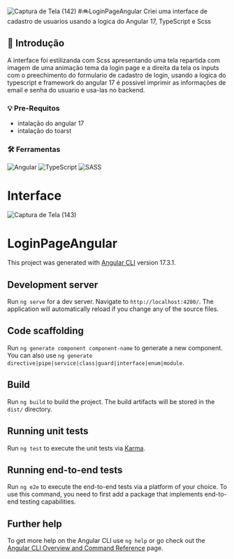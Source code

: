 ![Captura de Tela (142)](https://github.com/PauloAquarius0299/login-page-angular-java/assets/114706743/8acb63b5-ed72-4e84-a08d-78eb4189a8d5)
#🚲LoginPageAngular 
Criei uma interface de cadastro de usuarios usando a logica do Angular 17, TypeScript e Scss
## 🚴 Introdução 
A interface foi estilizanda com Scss apresentando uma tela repartida com imagem de uma animação tema da login page e a direita da tela os inputs com o preechimento do formulario de cadastro de login, usando a logica do typescript e framework do angular 17 é possivel imprimir as informações de email e senha do usuario e usa-las no backend.
### 💡 Pre-Requitos 
* intalação do angular 17
* intalação do toarst
### 🛠️ Ferramentas 
![Angular](https://img.shields.io/badge/angular-%23DD0031.svg?style=for-the-badge&logo=angular&logoColor=white)
![TypeScript](https://img.shields.io/badge/typescript-%23007ACC.svg?style=for-the-badge&logo=typescript&logoColor=white)
![SASS](https://img.shields.io/badge/SASS-hotpink.svg?style=for-the-badge&logo=SASS&logoColor=white)
# Interface 
![Captura de Tela (143)](https://github.com/PauloAquarius0299/login-page-angular-java/assets/114706743/8e294828-c51c-4d4d-ac81-7e5b6b879e8a)


# LoginPageAngular

This project was generated with [Angular CLI](https://github.com/angular/angular-cli) version 17.3.1.

## Development server

Run `ng serve` for a dev server. Navigate to `http://localhost:4200/`. The application will automatically reload if you change any of the source files.

## Code scaffolding

Run `ng generate component component-name` to generate a new component. You can also use `ng generate directive|pipe|service|class|guard|interface|enum|module`.

## Build

Run `ng build` to build the project. The build artifacts will be stored in the `dist/` directory.

## Running unit tests

Run `ng test` to execute the unit tests via [Karma](https://karma-runner.github.io).

## Running end-to-end tests

Run `ng e2e` to execute the end-to-end tests via a platform of your choice. To use this command, you need to first add a package that implements end-to-end testing capabilities.

## Further help

To get more help on the Angular CLI use `ng help` or go check out the [Angular CLI Overview and Command Reference](https://angular.io/cli) page.
